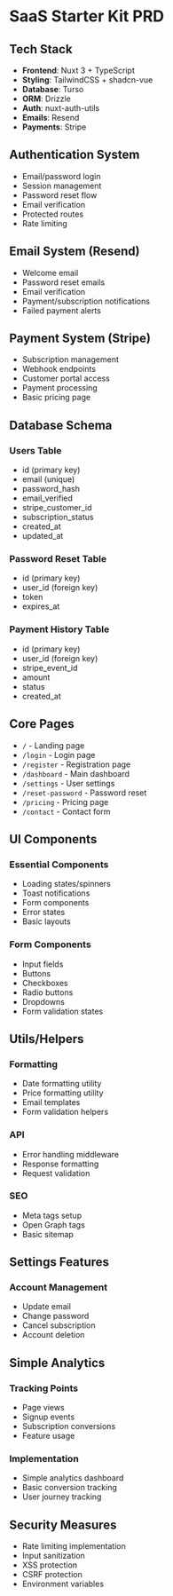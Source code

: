 # SaaS Starter Kit PRD

## Tech Stack
- **Frontend**: Nuxt 3 + TypeScript
- **Styling**: TailwindCSS + shadcn-vue
- **Database**: Turso
- **ORM**: Drizzle
- **Auth**: nuxt-auth-utils
- **Emails**: Resend
- **Payments**: Stripe

## Authentication System
- Email/password login
- Session management
- Password reset flow
- Email verification
- Protected routes
- Rate limiting

## Email System (Resend)
- Welcome email
- Password reset emails
- Email verification
- Payment/subscription notifications
- Failed payment alerts

## Payment System (Stripe)
- Subscription management
- Webhook endpoints
- Customer portal access
- Payment processing
- Basic pricing page

## Database Schema
### Users Table
- id (primary key)
- email (unique)
- password_hash
- email_verified
- stripe_customer_id
- subscription_status
- created_at
- updated_at

### Password Reset Table
- id (primary key)
- user_id (foreign key)
- token
- expires_at

### Payment History Table
- id (primary key)
- user_id (foreign key)
- stripe_event_id
- amount
- status
- created_at

## Core Pages
- `/` - Landing page
- `/login` - Login page
- `/register` - Registration page
- `/dashboard` - Main dashboard
- `/settings` - User settings
- `/reset-password` - Password reset
- `/pricing` - Pricing page
- `/contact` - Contact form

## UI Components
### Essential Components
- Loading states/spinners
- Toast notifications
- Form components
- Error states
- Basic layouts

### Form Components
- Input fields
- Buttons
- Checkboxes
- Radio buttons
- Dropdowns
- Form validation states

## Utils/Helpers
### Formatting
- Date formatting utility
- Price formatting utility
- Email templates
- Form validation helpers

### API
- Error handling middleware
- Response formatting
- Request validation

### SEO
- Meta tags setup
- Open Graph tags
- Basic sitemap

## Settings Features
### Account Management
- Update email
- Change password
- Cancel subscription
- Account deletion

## Simple Analytics
### Tracking Points
- Page views
- Signup events
- Subscription conversions
- Feature usage

### Implementation
- Simple analytics dashboard
- Basic conversion tracking
- User journey tracking

## Security Measures
- Rate limiting implementation
- Input sanitization
- XSS protection
- CSRF protection
- Environment variables